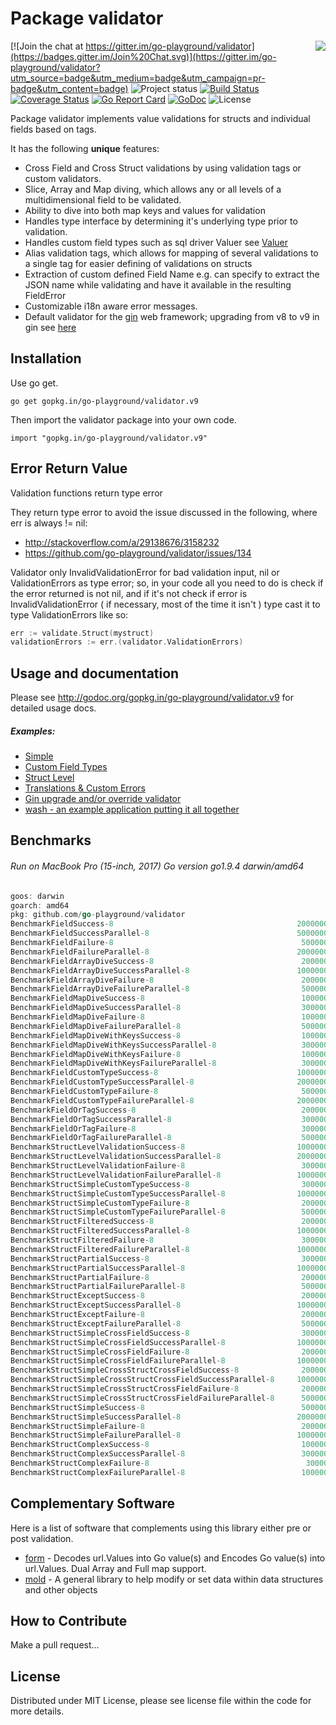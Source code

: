 Package validator
================
<img align="right" src="https://raw.githubusercontent.com/go-playground/validator/v9/logo.png">[![Join the chat at https://gitter.im/go-playground/validator](https://badges.gitter.im/Join%20Chat.svg)](https://gitter.im/go-playground/validator?utm_source=badge&utm_medium=badge&utm_campaign=pr-badge&utm_content=badge)
![Project status](https://img.shields.io/badge/version-9.10.0-green.svg)
[![Build Status](https://semaphoreci.com/api/v1/joeybloggs/validator/branches/v9/badge.svg)](https://semaphoreci.com/joeybloggs/validator)
[![Coverage Status](https://coveralls.io/repos/go-playground/validator/badge.svg?branch=v9&service=github)](https://coveralls.io/github/go-playground/validator?branch=v9)
[![Go Report Card](https://goreportcard.com/badge/github.com/go-playground/validator)](https://goreportcard.com/report/github.com/go-playground/validator)
[![GoDoc](https://godoc.org/gopkg.in/go-playground/validator.v9?status.svg)](https://godoc.org/gopkg.in/go-playground/validator.v9)
![License](https://img.shields.io/dub/l/vibe-d.svg)

Package validator implements value validations for structs and individual fields based on tags.

It has the following **unique** features:

-   Cross Field and Cross Struct validations by using validation tags or custom validators.  
-   Slice, Array and Map diving, which allows any or all levels of a multidimensional field to be validated.
-   Ability to dive into both map keys and values for validation  
-   Handles type interface by determining it's underlying type prior to validation.
-   Handles custom field types such as sql driver Valuer see [Valuer](https://golang.org/src/database/sql/driver/types.go?s=1210:1293#L29)
-   Alias validation tags, which allows for mapping of several validations to a single tag for easier defining of validations on structs
-   Extraction of custom defined Field Name e.g. can specify to extract the JSON name while validating and have it available in the resulting FieldError
-   Customizable i18n aware error messages.
-   Default validator for the [gin](https://github.com/gin-gonic/gin) web framework; upgrading from v8 to v9 in gin see [here](https://github.com/go-playground/validator/tree/v9/_examples/gin-upgrading-overriding)

Installation
------------

Use go get.

	go get gopkg.in/go-playground/validator.v9

Then import the validator package into your own code.

	import "gopkg.in/go-playground/validator.v9"

Error Return Value
-------

Validation functions return type error

They return type error to avoid the issue discussed in the following, where err is always != nil:

* http://stackoverflow.com/a/29138676/3158232
* https://github.com/go-playground/validator/issues/134

Validator only InvalidValidationError for bad validation input, nil or ValidationErrors as type error; so, in your code all you need to do is check if the error returned is not nil, and if it's not check if error is InvalidValidationError ( if necessary, most of the time it isn't ) type cast it to type ValidationErrors like so:

```go
err := validate.Struct(mystruct)
validationErrors := err.(validator.ValidationErrors)
 ```

Usage and documentation
------

Please see http://godoc.org/gopkg.in/go-playground/validator.v9 for detailed usage docs.

##### Examples:

- [Simple](https://github.com/go-playground/validator/blob/v9/_examples/simple/main.go)
- [Custom Field Types](https://github.com/go-playground/validator/blob/v9/_examples/custom/main.go)
- [Struct Level](https://github.com/go-playground/validator/blob/v9/_examples/struct-level/main.go)
- [Translations & Custom Errors](https://github.com/go-playground/validator/blob/v9/_examples/translations/main.go)
- [Gin upgrade and/or override validator](https://github.com/go-playground/validator/tree/v9/_examples/gin-upgrading-overriding)
- [wash - an example application putting it all together](https://github.com/bluesuncorp/wash)

Benchmarks
------
###### Run on MacBook Pro (15-inch, 2017) Go version go1.9.4 darwin/amd64
```go
goos: darwin
goarch: amd64
pkg: github.com/go-playground/validator
BenchmarkFieldSuccess-8                                       	20000000	        86.4 ns/op	       0 B/op	       0 allocs/op
BenchmarkFieldSuccessParallel-8                               	50000000	        27.6 ns/op	       0 B/op	       0 allocs/op
BenchmarkFieldFailure-8                                       	 5000000	       297 ns/op	     208 B/op	       4 allocs/op
BenchmarkFieldFailureParallel-8                               	20000000	       107 ns/op	     208 B/op	       4 allocs/op
BenchmarkFieldArrayDiveSuccess-8                              	 2000000	       618 ns/op	     201 B/op	      11 allocs/op
BenchmarkFieldArrayDiveSuccessParallel-8                      	10000000	       225 ns/op	     201 B/op	      11 allocs/op
BenchmarkFieldArrayDiveFailure-8                              	 2000000	       863 ns/op	     412 B/op	      16 allocs/op
BenchmarkFieldArrayDiveFailureParallel-8                      	 5000000	       322 ns/op	     413 B/op	      16 allocs/op
BenchmarkFieldMapDiveSuccess-8                                	 1000000	      1336 ns/op	     432 B/op	      18 allocs/op
BenchmarkFieldMapDiveSuccessParallel-8                        	 3000000	       474 ns/op	     432 B/op	      18 allocs/op
BenchmarkFieldMapDiveFailure-8                                	 1000000	      1103 ns/op	     512 B/op	      16 allocs/op
BenchmarkFieldMapDiveFailureParallel-8                        	 5000000	       412 ns/op	     512 B/op	      16 allocs/op
BenchmarkFieldMapDiveWithKeysSuccess-8                        	 1000000	      1572 ns/op	     480 B/op	      21 allocs/op
BenchmarkFieldMapDiveWithKeysSuccessParallel-8                	 3000000	       615 ns/op	     480 B/op	      21 allocs/op
BenchmarkFieldMapDiveWithKeysFailure-8                        	 1000000	      1438 ns/op	     721 B/op	      21 allocs/op
BenchmarkFieldMapDiveWithKeysFailureParallel-8                	 3000000	       543 ns/op	     721 B/op	      21 allocs/op
BenchmarkFieldCustomTypeSuccess-8                             	10000000	       230 ns/op	      32 B/op	       2 allocs/op
BenchmarkFieldCustomTypeSuccessParallel-8                     	20000000	        82.5 ns/op	      32 B/op	       2 allocs/op
BenchmarkFieldCustomTypeFailure-8                             	 5000000	       284 ns/op	     208 B/op	       4 allocs/op
BenchmarkFieldCustomTypeFailureParallel-8                     	20000000	       118 ns/op	     208 B/op	       4 allocs/op
BenchmarkFieldOrTagSuccess-8                                  	 2000000	       824 ns/op	      16 B/op	       1 allocs/op
BenchmarkFieldOrTagSuccessParallel-8                          	 3000000	       472 ns/op	      16 B/op	       1 allocs/op
BenchmarkFieldOrTagFailure-8                                  	 3000000	       487 ns/op	     224 B/op	       5 allocs/op
BenchmarkFieldOrTagFailureParallel-8                          	 5000000	       405 ns/op	     224 B/op	       5 allocs/op
BenchmarkStructLevelValidationSuccess-8                       	10000000	       214 ns/op	      32 B/op	       2 allocs/op
BenchmarkStructLevelValidationSuccessParallel-8               	20000000	        78.0 ns/op	      32 B/op	       2 allocs/op
BenchmarkStructLevelValidationFailure-8                       	 3000000	       475 ns/op	     304 B/op	       8 allocs/op
BenchmarkStructLevelValidationFailureParallel-8               	10000000	       200 ns/op	     304 B/op	       8 allocs/op
BenchmarkStructSimpleCustomTypeSuccess-8                      	 3000000	       403 ns/op	      32 B/op	       2 allocs/op
BenchmarkStructSimpleCustomTypeSuccessParallel-8              	10000000	       143 ns/op	      32 B/op	       2 allocs/op
BenchmarkStructSimpleCustomTypeFailure-8                      	 2000000	       655 ns/op	     424 B/op	       9 allocs/op
BenchmarkStructSimpleCustomTypeFailureParallel-8              	 5000000	       286 ns/op	     440 B/op	      10 allocs/op
BenchmarkStructFilteredSuccess-8                              	 2000000	       598 ns/op	     288 B/op	       9 allocs/op
BenchmarkStructFilteredSuccessParallel-8                      	10000000	       231 ns/op	     288 B/op	       9 allocs/op
BenchmarkStructFilteredFailure-8                              	 3000000	       455 ns/op	     256 B/op	       7 allocs/op
BenchmarkStructFilteredFailureParallel-8                      	10000000	       197 ns/op	     256 B/op	       7 allocs/op
BenchmarkStructPartialSuccess-8                               	 3000000	       552 ns/op	     256 B/op	       6 allocs/op
BenchmarkStructPartialSuccessParallel-8                       	10000000	       206 ns/op	     256 B/op	       6 allocs/op
BenchmarkStructPartialFailure-8                               	 2000000	       750 ns/op	     480 B/op	      11 allocs/op
BenchmarkStructPartialFailureParallel-8                       	 5000000	       317 ns/op	     480 B/op	      11 allocs/op
BenchmarkStructExceptSuccess-8                                	 2000000	       853 ns/op	     496 B/op	      12 allocs/op
BenchmarkStructExceptSuccessParallel-8                        	10000000	       179 ns/op	     240 B/op	       5 allocs/op
BenchmarkStructExceptFailure-8                                	 2000000	       698 ns/op	     464 B/op	      10 allocs/op
BenchmarkStructExceptFailureParallel-8                        	 5000000	       276 ns/op	     464 B/op	      10 allocs/op
BenchmarkStructSimpleCrossFieldSuccess-8                      	 3000000	       412 ns/op	      72 B/op	       3 allocs/op
BenchmarkStructSimpleCrossFieldSuccessParallel-8              	10000000	       148 ns/op	      72 B/op	       3 allocs/op
BenchmarkStructSimpleCrossFieldFailure-8                      	 2000000	       630 ns/op	     304 B/op	       8 allocs/op
BenchmarkStructSimpleCrossFieldFailureParallel-8              	10000000	       244 ns/op	     304 B/op	       8 allocs/op
BenchmarkStructSimpleCrossStructCrossFieldSuccess-8           	 2000000	       610 ns/op	      80 B/op	       4 allocs/op
BenchmarkStructSimpleCrossStructCrossFieldSuccessParallel-8   	10000000	       205 ns/op	      80 B/op	       4 allocs/op
BenchmarkStructSimpleCrossStructCrossFieldFailure-8           	 2000000	       861 ns/op	     320 B/op	       9 allocs/op
BenchmarkStructSimpleCrossStructCrossFieldFailureParallel-8   	 5000000	       315 ns/op	     320 B/op	       9 allocs/op
BenchmarkStructSimpleSuccess-8                                	 5000000	       279 ns/op	       0 B/op	       0 allocs/op
BenchmarkStructSimpleSuccessParallel-8                        	20000000	        86.4 ns/op	       0 B/op	       0 allocs/op
BenchmarkStructSimpleFailure-8                                	 2000000	       636 ns/op	     424 B/op	       9 allocs/op
BenchmarkStructSimpleFailureParallel-8                        	10000000	       264 ns/op	     424 B/op	       9 allocs/op
BenchmarkStructComplexSuccess-8                               	 1000000	      1539 ns/op	     128 B/op	       8 allocs/op
BenchmarkStructComplexSuccessParallel-8                       	 3000000	       557 ns/op	     128 B/op	       8 allocs/op
BenchmarkStructComplexFailure-8                               	  300000	      4136 ns/op	    3041 B/op	      53 allocs/op
BenchmarkStructComplexFailureParallel-8                       	 1000000	      1855 ns/op	    3041 B/op	      53 allocs/op
```

Complementary Software
----------------------

Here is a list of software that complements using this library either pre or post validation.

* [form](https://github.com/go-playground/form) - Decodes url.Values into Go value(s) and Encodes Go value(s) into url.Values. Dual Array and Full map support.
* [mold](https://github.com/go-playground/mold) - A general library to help modify or set data within data structures and other objects

How to Contribute
------

Make a pull request...

License
------
Distributed under MIT License, please see license file within the code for more details.
